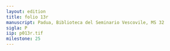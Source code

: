 ```yaml
---
layout: edition
title: folio 13r
manuscript: Padua, Biblioteca del Seminario Vescovile, MS 32
sigla: P
iip: p013r.tif
milestone: 25
---
```



